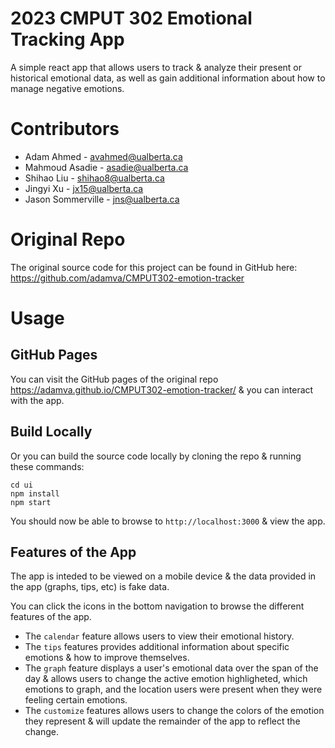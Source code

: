 # 2023 CMPUT 302 Emotional Tracking App

A simple react app that allows users to track & analyze their present or historical emotional data, as well as gain additional information about how to manage negative emotions.

# Contributors

- Adam Ahmed - avahmed@ualberta.ca
- Mahmoud Asadie - asadie@ualberta.ca
- Shihao Liu - shihao8@ualberta.ca
- Jingyi Xu - jx15@ualberta.ca
- Jason Sommerville - jns@ualberta.ca

# Original Repo

The original source code for this project can be found in GitHub here: https://github.com/adamva/CMPUT302-emotion-tracker

# Usage

## GitHub Pages

You can visit the GitHub pages of the original repo https://adamva.github.io/CMPUT302-emotion-tracker/ & you can interact with the app.

## Build Locally

Or you can build the source code locally by cloning the repo & running these commands:
```
cd ui
npm install
npm start
```
You should now be able to browse to `http://localhost:3000` & view the app.

## Features of the App

The app is inteded to be viewed on a mobile device & the data provided in the app (graphs, tips, etc) is fake data.

You can click the icons in the bottom navigation to browse the different features of the app.

- The `calendar` feature allows users to view their emotional history.
- The `tips` features provides additional information about specific emotions & how to improve themselves.
- The `graph` feature displays a user's emotional data over the span of the day & allows users to change the active emotion highligheted, which emotions to graph, and the location users were present when they were feeling certain emotions.
- The `customize` features allows users to change the colors of the emotion they represent & will update the remainder of the app to reflect the change.

